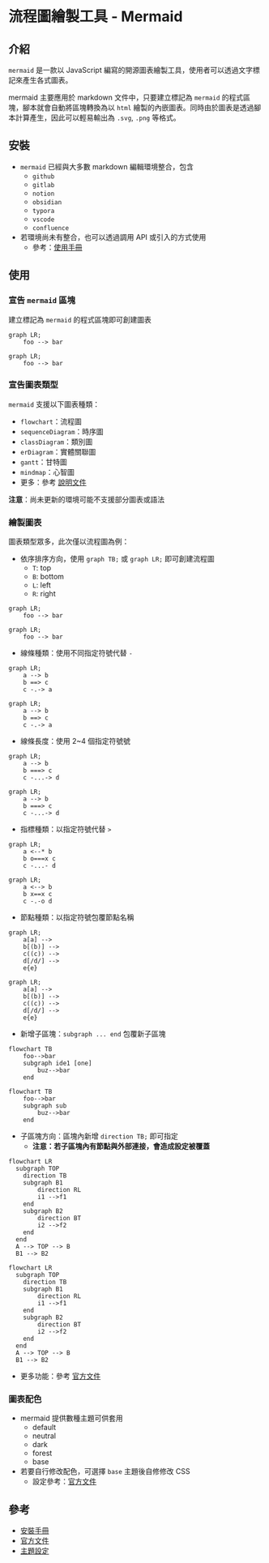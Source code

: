 # 流程圖繪製工具 - Mermaid
## 介紹
`mermaid` 是一款以 JavaScript 編寫的開源圖表繪製工具，使用者可以透過文字標記來產生各式圖表。

mermaid 主要應用於 markdown 文件中，只要建立標記為 `mermaid` 的程式區塊，腳本就會自動將區塊轉換為以 `html` 繪製的內嵌圖表。同時由於圖表是透過腳本計算產生，因此可以輕易輸出為 `.svg`, `.png` 等格式。

## 安裝
- `mermaid` 已經與大多數 markdown 編輯環境整合，包含
    - `github`
    - `gitlab`
    - `notion`
    - `obsidian`
    - `typora`
    - `vscode`
    - `confluence`
- 若環境尚未有整合，也可以透過調用 API 或引入的方式使用
    - 參考：[使用手冊][guide]

## 使用
### 宣告 `mermaid` 區塊
建立標記為 `mermaid` 的程式區塊即可創建圖表
```
graph LR;
    foo --> bar
``` 

```mermaid
graph LR;
    foo --> bar
``` 
### 宣告圖表類型
`mermaid` 支援以下圖表種類：
- `flowchart`：流程圖
- `sequenceDiagram`：時序圖
- `classDiagram`：類別圖
- `erDiagram`：實體關聯圖
- `gantt`：甘特圖
- `mindmap`：心智圖
- 更多：參考 [說明文件][doc]

**注意**：尚未更新的環境可能不支援部分圖表或語法

### 繪製圖表
圖表類型眾多，此次僅以流程圖為例：
- 依序排序方向，使用 `graph TB;` 或 `graph LR;` 即可創建流程圖
    - `T`: top
    - `B`: bottom
    - `L`: left
    - `R`: right
```
graph LR;
    foo --> bar
``` 
```mermaid
graph LR;
    foo --> bar
``` 
- 線條種類：使用不同指定符號代替 `-`
```
graph LR;
    a --> b
    b ==> c
    c -.-> a
``` 
```mermaid
graph LR;
    a --> b
    b ==> c
    c -.-> a
``` 
- 線條長度：使用 2~4 個指定符號號
```
graph LR;
    a --> b
    b ===> c
    c -...-> d
``` 
```mermaid
graph LR;
    a --> b
    b ===> c
    c -...-> d
```
- 指標種類：以指定符號代替 `>`
```
graph LR;
    a <--* b
    b o===x c
    c -...- d
``` 
```mermaid
graph LR;
    a <--> b
    b x==x c
    c -.-o d
```
- 節點種類：以指定符號包覆節點名稱
```
graph LR;
    a[a] -->
    b[(b)] -->
    c((c)) -->
    d[/d/] -->
    e{e}
``` 
```mermaid
graph LR;
    a[a] -->
    b[(b)] -->
    c((c)) -->
    d[/d/] -->
    e{e}
```
- 新增子區塊：`subgraph ... end` 包覆新子區塊
```
flowchart TB
    foo-->bar
    subgraph ide1 [one]
        buz-->bar
    end
```
```mermaid
flowchart TB
    foo-->bar
    subgraph sub
        buz-->bar
    end
```
- 子區塊方向：區塊內新增 `direction TB;` 即可指定
    - **注意：若子區塊內有節點與外部連接，會造成設定被覆蓋**
```
flowchart LR
  subgraph TOP
    direction TB
    subgraph B1
        direction RL
        i1 -->f1
    end
    subgraph B2
        direction BT
        i2 -->f2
    end
  end
  A --> TOP --> B
  B1 --> B2
```
```mermaid
flowchart LR
  subgraph TOP
    direction TB
    subgraph B1
        direction RL
        i1 -->f1
    end
    subgraph B2
        direction BT
        i2 -->f2
    end
  end
  A --> TOP --> B
  B1 --> B2
```
- 更多功能：參考 [官方文件][doc]

### 圖表配色
- mermaid 提供數種主題可供套用
    - default
    - neutral
    - dark
    - forest
    - base
- 若要自行修改配色，可選擇 `base` 主題後自修修改 CSS 
    - 設定參考：[官方文件][theme]

## 參考
- [安裝手冊][guide]
- [官方文件][doc]
- [主題設定][theme]


[guide]: https://mermaid.js.org/intro/n00b-gettingStarted.html
[doc]: https://mermaid.js.org/intro/
[theme]: https://mermaid.js.org/config/theming.html